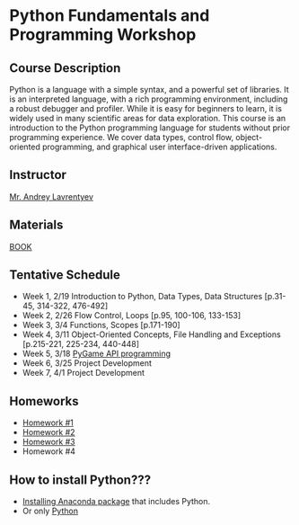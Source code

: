 # Python Fundamentals and Programming Workshop 
## Course Description

Python is a language with a simple syntax, and a powerful set of libraries. It is an interpreted language, with a rich programming environment, including a robust debugger and profiler. While it is easy for beginners to learn, it is widely used in many scientific areas for data exploration. This course is an introduction to the Python programming language for students without prior programming experience. We cover data types, control flow, object-oriented programming, and graphical user interface-driven applications. 

## Instructor
[Mr. Andrey Lavrentyev](mailto:lavrentyev.andrey242@gmail.com)

## Materials
[BOOK](https://drive.google.com/open?id=1pvS_PYjIubUVypYuaVK6N4dt7vCSLVgL)

 ## Tentative Schedule
  - Week 1, 2/19 Introduction to Python, Data Types, Data Structures [p.31-45, 314-322, 476-492]
  - Week 2, 2/26 Flow Control, Loops [p.95, 100-106, 133-153]
  - Week 3, 3/4 Functions, Scopes [p.171-190]
  - Week 4, 3/11 Object-Oriented Concepts, File Handling and Exceptions [p.215-221, 225-234, 440-448]
  - Week 5, 3/18 [PyGame API programming](https://www.pygame.org/docs/)
  - Week 6, 3/25 Project Development  
  - Week 7, 4/1 Project Development
  
## Homeworks
  - [Homework #1](https://drive.google.com/open?id=1Zs1ipNNSNTWNJZ9aeZmKEu6Jj5OpuM1n)
  - [Homework #2](https://drive.google.com/open?id=1D6qbJCJ6GAIpyT1EVsqsqh0BCbvi1uiQ)
  - [Homework #3](https://drive.google.com/open?id=1VSVGq1l3BzeaKjE0pFC1yLs0SkuR6zTH)
  - Homework #4

## How to install Python???
  - [Installing Anaconda package](https://www.anaconda.com/distribution/#download-section) that includes Python. 
  - Or only [Python](https://www.python.org/downloads/)
